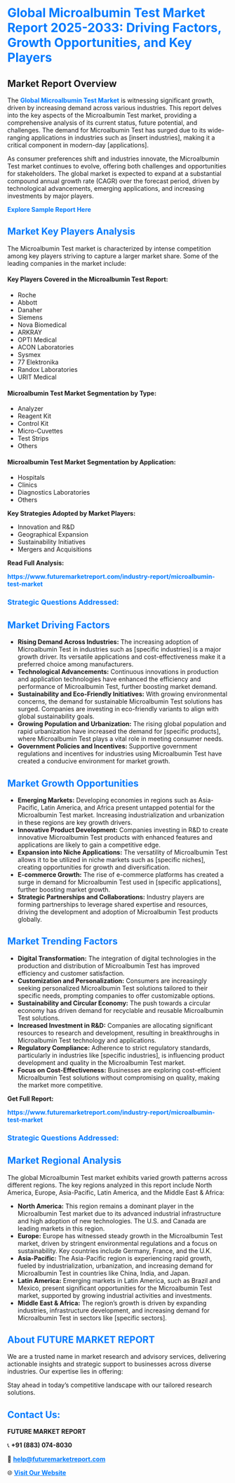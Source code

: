 <h1 style="color: #007BFF;">Global Microalbumin Test Market Report 2025-2033: Driving Factors, Growth Opportunities, and Key Players</h1>

<section id="overview">
<h2>Market Report Overview</h2>
<p>The <a href="https://www.futuremarketreport.com/industry-report/microalbumin-test-market" style="color: #007BFF; text-decoration: none;"><strong>Global Microalbumin Test Market</strong></a> is witnessing significant growth, driven by increasing demand across various industries. This report delves into the key aspects of the Microalbumin Test market, providing a comprehensive analysis of its current status, future potential, and challenges. The demand for Microalbumin Test has surged due to its wide-ranging applications in industries such as [insert industries], making it a critical component in modern-day [applications].</p>
<p>As consumer preferences shift and industries innovate, the Microalbumin Test market continues to evolve, offering both challenges and opportunities for stakeholders. The global market is expected to expand at a substantial compound annual growth rate (CAGR) over the forecast period, driven by technological advancements, emerging applications, and increasing investments by major players.</p>
</section>

<section id="overview">
<p><a href="https://www.futuremarketreport.com/request-sample/reportId=84812" style="color: #007BFF; text-decoration: none;"><strong>Explore Sample Report Here</strong></a></p>
</section>

<section id="key-players">
<h2 style="color: #007BFF;">Market Key Players Analysis</h2>
<p>The Microalbumin Test market is characterized by intense competition among key players striving to capture a larger market share. Some of the leading companies in the market include:</p>
<h4>Key Players Covered in the Microalbumin Test Report:</h4>
<ul><li>Roche</li><li>Abbott</li><li>Danaher</li><li>Siemens</li><li>Nova Biomedical</li><li>ARKRAY</li><li>OPTI Medical</li><li>ACON Laboratories</li><li>Sysmex</li><li>77 Elektronika</li><li>Randox Laboratories</li><li>URIT Medical</li></ul>
<h4>Microalbumin Test Market Segmentation by Type:</h4>
<ul><li>Analyzer</li><li>Reagent Kit</li><li>Control Kit</li><li>Micro-Cuvettes</li><li>Test Strips</li><li>Others</li></ul>

<h4>Microalbumin Test Market Segmentation by Application:</h4>
<ul><li>Hospitals</li><li>Clinics</li><li>Diagnostics Laboratories</li><li>Others</li></ul>
<p><strong>Key Strategies Adopted by Market Players:</strong></p>
<ul>
<li>Innovation and R&D</li>
<li>Geographical Expansion</li>
<li>Sustainability Initiatives</li>
<li>Mergers and Acquisitions</li>
</ul>
</section>

<section>
<p><strong>Read Full Analysis: </strong></p><a href="https://www.futuremarketreport.com/industry-report/microalbumin-test-market" style="color: #007BFF; text-decoration: none;"><strong>https://www.futuremarketreport.com/industry-report/microalbumin-test-market</strong></a>
<h3 style="color: #007BFF;">Strategic Questions Addressed:</h3>
</section>

<section id="driving-factors">
<h2 style="color: #007BFF;">Market Driving Factors</h2>
<ul>
<li><strong>Rising Demand Across Industries:</strong> The increasing adoption of Microalbumin Test in industries such as [specific industries] is a major growth driver. Its versatile applications and cost-effectiveness make it a preferred choice among manufacturers.</li>
<li><strong>Technological Advancements:</strong> Continuous innovations in production and application technologies have enhanced the efficiency and performance of Microalbumin Test, further boosting market demand.</li>
<li><strong>Sustainability and Eco-Friendly Initiatives:</strong> With growing environmental concerns, the demand for sustainable Microalbumin Test solutions has surged. Companies are investing in eco-friendly variants to align with global sustainability goals.</li>
<li><strong>Growing Population and Urbanization:</strong> The rising global population and rapid urbanization have increased the demand for [specific products], where Microalbumin Test plays a vital role in meeting consumer needs.</li>
<li><strong>Government Policies and Incentives:</strong> Supportive government regulations and incentives for industries using Microalbumin Test have created a conducive environment for market growth.</li>
</ul>
</section>

<section id="growth-opportunities">
<h2 style="color: #007BFF;">Market Growth Opportunities</h2>
<ul>
<li><strong>Emerging Markets:</strong> Developing economies in regions such as Asia-Pacific, Latin America, and Africa present untapped potential for the Microalbumin Test market. Increasing industrialization and urbanization in these regions are key growth drivers.</li>
<li><strong>Innovative Product Development:</strong> Companies investing in R&D to create innovative Microalbumin Test products with enhanced features and applications are likely to gain a competitive edge.</li>
<li><strong>Expansion into Niche Applications:</strong> The versatility of Microalbumin Test allows it to be utilized in niche markets such as [specific niches], creating opportunities for growth and diversification.</li>
<li><strong>E-commerce Growth:</strong> The rise of e-commerce platforms has created a surge in demand for Microalbumin Test used in [specific applications], further boosting market growth.</li>
<li><strong>Strategic Partnerships and Collaborations:</strong> Industry players are forming partnerships to leverage shared expertise and resources, driving the development and adoption of Microalbumin Test products globally.</li>
</ul>
</section>

<section id="trending-factors">
<h2 style="color: #007BFF;">Market Trending Factors</h2>
<ul>
<li><strong>Digital Transformation:</strong> The integration of digital technologies in the production and distribution of Microalbumin Test has improved efficiency and customer satisfaction.</li>
<li><strong>Customization and Personalization:</strong> Consumers are increasingly seeking personalized Microalbumin Test solutions tailored to their specific needs, prompting companies to offer customizable options.</li>
<li><strong>Sustainability and Circular Economy:</strong> The push towards a circular economy has driven demand for recyclable and reusable Microalbumin Test solutions.</li>
<li><strong>Increased Investment in R&D:</strong> Companies are allocating significant resources to research and development, resulting in breakthroughs in Microalbumin Test technology and applications.</li>
<li><strong>Regulatory Compliance:</strong> Adherence to strict regulatory standards, particularly in industries like [specific industries], is influencing product development and quality in the Microalbumin Test market.</li>
<li><strong>Focus on Cost-Effectiveness:</strong> Businesses are exploring cost-efficient Microalbumin Test solutions without compromising on quality, making the market more competitive.</li>
</ul>
</section>

<section>
<p><strong>Get Full Report: </strong></p><a href="https://www.futuremarketreport.com/industry-report/microalbumin-test-market" style="color: #007BFF; text-decoration: none;"><strong>https://www.futuremarketreport.com/industry-report/microalbumin-test-market</strong></a>
<h3 style="color: #007BFF;">Strategic Questions Addressed:</h3>
</section>


<section id="regional-analysis">
<h2 style="color: #007BFF;">Market Regional Analysis</h2>
<p>The global Microalbumin Test market exhibits varied growth patterns across different regions. The key regions analyzed in this report include North America, Europe, Asia-Pacific, Latin America, and the Middle East & Africa:</p>
<ul>
<li><strong>North America:</strong> This region remains a dominant player in the Microalbumin Test market due to its advanced industrial infrastructure and high adoption of new technologies. The U.S. and Canada are leading markets in this region.</li>
<li><strong>Europe:</strong> Europe has witnessed steady growth in the Microalbumin Test market, driven by stringent environmental regulations and a focus on sustainability. Key countries include Germany, France, and the U.K.</li>
<li><strong>Asia-Pacific:</strong> The Asia-Pacific region is experiencing rapid growth, fueled by industrialization, urbanization, and increasing demand for Microalbumin Test in countries like China, India, and Japan.</li>
<li><strong>Latin America:</strong> Emerging markets in Latin America, such as Brazil and Mexico, present significant opportunities for the Microalbumin Test market, supported by growing industrial activities and investments.</li>
<li><strong>Middle East & Africa:</strong> The region’s growth is driven by expanding industries, infrastructure development, and increasing demand for Microalbumin Test in sectors like [specific sectors].</li>
</ul>
</section>

<footer>
<h2 style="color: #007BFF;">About FUTURE MARKET REPORT</h2>
<p>We are a trusted name in market research and advisory services, delivering actionable insights and strategic support to businesses across diverse industries. Our expertise lies in offering:</p>

<p>Stay ahead in today’s competitive landscape with our tailored research solutions.</p>

<h2 style="color: #007BFF;">Contact Us:</h2>
<p><strong>FUTURE MARKET REPORT</strong></p>
<p>📞 <strong>+91 (883) 074-8030</strong></p>
<p>📧 <strong><a href="mailto:help@futuremarketreport.com" style="color: #007BFF;">help@futuremarketreport.com</a></strong></p>
<p>🌐 <strong><a href="https://www.futuremarketreport.com/" style="color: #007BFF;">Visit Our Website</a></strong></p>
</footer>
